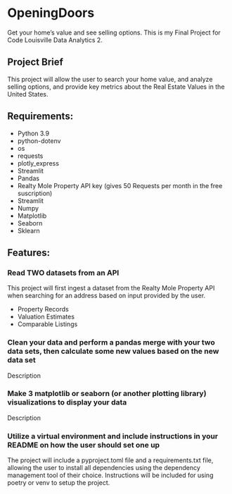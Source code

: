 # OpeningDoors

Get your home’s value and see selling options. 
This is my Final Project for Code Louisville Data Analytics 2.

## Project Brief

This project will allow the user to search your home value, and analyze selling options, and provide key metrics about the Real Estate Values in the United States.

## Requirements:

  * Python 3.9
  * python-dotenv
  * os
  * requests
  * plotly_express
  * Streamlit
  * Pandas
  * Realty Mole Property API key (gives 50 Requests per month in the free suscription)
  * Streamlit
  * Numpy
  * Matplotlib
  * Seaborn
  * Sklearn
  

## Features:

  ### Read TWO datasets from an API
  This project will first ingest a dataset from the Realty Mole Property API when searching for an address based on input provided by the user.
  * Property Records
  * Valuation Estimates
  * Comparable Listings
  ### Clean your data and perform a pandas merge with your two data sets, then calculate some new values based on the new data set
  Description
  ### Make 3 matplotlib or seaborn (or another plotting library) visualizations to display your data
  Description
  ### Utilize a virtual environment and include instructions in your README on how the user should set one up
  The project will include a pyproject.toml file and a requirements.txt file, allowing the user to install all dependencies using the dependency management tool of their choice. Instructions will be included for using poetry or venv to setup the project.
  
